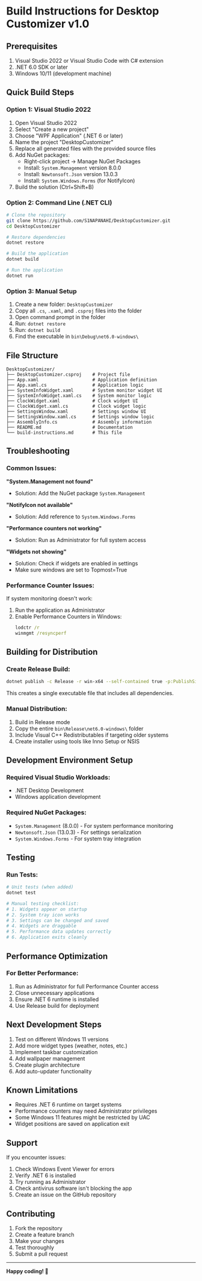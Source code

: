 # Build Instructions for Desktop Customizer v1.0

## Prerequisites
1. Visual Studio 2022 or Visual Studio Code with C# extension
2. .NET 6.0 SDK or later
3. Windows 10/11 (development machine)

## Quick Build Steps

### Option 1: Visual Studio 2022
1. Open Visual Studio 2022
2. Select "Create a new project"
3. Choose "WPF Application" (.NET 6 or later)
4. Name the project "DesktopCustomizer"
5. Replace all generated files with the provided source files
6. Add NuGet packages:
   - Right-click project → Manage NuGet Packages
   - Install: `System.Management` version 8.0.0
   - Install: `Newtonsoft.Json` version 13.0.3
   - Install: `System.Windows.Forms` (for NotifyIcon)
7. Build the solution (Ctrl+Shift+B)

### Option 2: Command Line (.NET CLI)
```bash
# Clone the repository
git clone https://github.com/S1NAPANAHI/DesktopCustomizer.git
cd DesktopCustomizer

# Restore dependencies
dotnet restore

# Build the application
dotnet build

# Run the application
dotnet run
```

### Option 3: Manual Setup
1. Create a new folder: `DesktopCustomizer`
2. Copy all `.cs`, `.xaml`, and `.csproj` files into the folder
3. Open command prompt in the folder
4. Run: `dotnet restore`
5. Run: `dotnet build`
6. Find the executable in `bin\Debug\net6.0-windows\`

## File Structure
```
DesktopCustomizer/
├── DesktopCustomizer.csproj    # Project file
├── App.xaml                    # Application definition
├── App.xaml.cs                 # Application logic
├── SystemInfoWidget.xaml       # System monitor widget UI
├── SystemInfoWidget.xaml.cs    # System monitor logic
├── ClockWidget.xaml            # Clock widget UI
├── ClockWidget.xaml.cs         # Clock widget logic
├── SettingsWindow.xaml         # Settings window UI
├── SettingsWindow.xaml.cs      # Settings window logic
├── AssemblyInfo.cs             # Assembly information
├── README.md                   # Documentation
└── build-instructions.md       # This file
```

## Troubleshooting

### Common Issues:

**"System.Management not found"**
- Solution: Add the NuGet package `System.Management`

**"NotifyIcon not available"**
- Solution: Add reference to `System.Windows.Forms`

**"Performance counters not working"**
- Solution: Run as Administrator for full system access

**"Widgets not showing"**
- Solution: Check if widgets are enabled in settings
- Make sure windows are set to Topmost=True

### Performance Counter Issues:
If system monitoring doesn't work:
1. Run the application as Administrator
2. Enable Performance Counters in Windows:
   ```cmd
   lodctr /r
   winmgmt /resyncperf
   ```

## Building for Distribution

### Create Release Build:
```bash
dotnet publish -c Release -r win-x64 --self-contained true -p:PublishSingleFile=true
```

This creates a single executable file that includes all dependencies.

### Manual Distribution:
1. Build in Release mode
2. Copy the entire `bin\Release\net6.0-windows\` folder
3. Include Visual C++ Redistributables if targeting older systems
4. Create installer using tools like Inno Setup or NSIS

## Development Environment Setup

### Required Visual Studio Workloads:
- .NET Desktop Development
- Windows application development

### Required NuGet Packages:
- `System.Management` (8.0.0) - For system performance monitoring
- `Newtonsoft.Json` (13.0.3) - For settings serialization
- `System.Windows.Forms` - For system tray integration

## Testing

### Run Tests:
```bash
# Unit tests (when added)
dotnet test

# Manual testing checklist:
# 1. Widgets appear on startup
# 2. System tray icon works
# 3. Settings can be changed and saved
# 4. Widgets are draggable
# 5. Performance data updates correctly
# 6. Application exits cleanly
```

## Performance Optimization

### For Better Performance:
1. Run as Administrator for full Performance Counter access
2. Close unnecessary applications
3. Ensure .NET 6 runtime is installed
4. Use Release build for deployment

## Next Development Steps
1. Test on different Windows 11 versions
2. Add more widget types (weather, notes, etc.)
3. Implement taskbar customization
4. Add wallpaper management
5. Create plugin architecture
6. Add auto-updater functionality

## Known Limitations
- Requires .NET 6 runtime on target systems
- Performance counters may need Administrator privileges
- Some Windows 11 features might be restricted by UAC
- Widget positions are saved on application exit

## Support
If you encounter issues:
1. Check Windows Event Viewer for errors
2. Verify .NET 6 is installed
3. Try running as Administrator
4. Check antivirus software isn't blocking the app
5. Create an issue on the GitHub repository

## Contributing
1. Fork the repository
2. Create a feature branch
3. Make your changes
4. Test thoroughly
5. Submit a pull request

---

**Happy coding! 🚀**